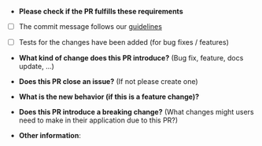 * **Please check if the PR fulfills these requirements**
- [ ] The commit message follows our [guidelines](https://github.com/yldio/joyent-portal/blob/issue-template/.github/COMMIT_GUIDELINES.md)
- [ ] Tests for the changes have been added (for bug fixes / features)


* **What kind of change does this PR introduce?** (Bug fix, feature, docs update, ...)



* **Does this PR close an issue?** (If not please create one)



* **What is the new behavior (if this is a feature change)?**



* **Does this PR introduce a breaking change?** (What changes might users need to make in their application due to this PR?)



* **Other information**:

